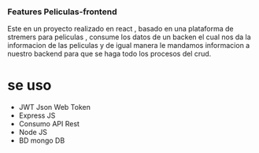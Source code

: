 ### Features Peliculas-frontend
Este en un proyecto realizado en react , basado en una plataforma de stremers 
para peliculas , consume los datos de un backen el cual nos da la informacion
de las peliculas y de igual manera le mandamos informacion a nuestro backend para que se haga todo los procesos del crud.

# se uso

- JWT Json Web Token
- Express JS
- Consumo API Rest
- Node JS
- BD mongo DB
